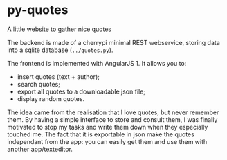 # py-quotes
A little website to gather nice quotes

The backend is made of a cherrypi minimal REST webservice, storing data into a sqlite database (`../quotes.py`). 

The frontend is implemented with AngularJS 1. It allows you to:

 - insert quotes (text + author);
 - search quotes;
 - export all quotes to a downloadable json file;
 - display random quotes.
 
 
 The idea came from the realisation that I love quotes, but never remember them. By having a simple interface to store and 
 consult them, I was finally motivated to stop my tasks and write them down when they especially touched me. 
 The fact that it is exportable in json make the quotes independant from the app: you can easily get them and use them 
 with another app/texteditor.

 
